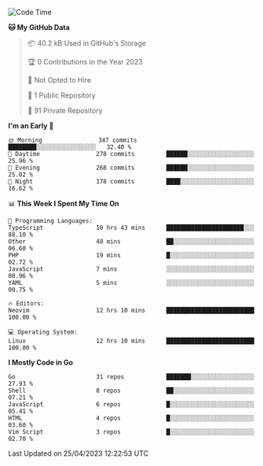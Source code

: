 
<!--START_SECTION:waka-->
![Code Time](http://img.shields.io/badge/Code%20Time-3%2C478%20hrs%2026%20mins-blue)

**🐱 My GitHub Data** 

> 📦 40.2 kB Used in GitHub's Storage 
 > 
> 🏆 0 Contributions in the Year 2023
 > 
> 🚫 Not Opted to Hire
 > 
> 📜 1 Public Repository 
 > 
> 🔑 91 Private Repository 
 > 
**I'm an Early 🐤** 

```text
🌞 Morning                347 commits         ████████░░░░░░░░░░░░░░░░░   32.40 % 
🌆 Daytime                278 commits         ██████░░░░░░░░░░░░░░░░░░░   25.96 % 
🌃 Evening                268 commits         ██████░░░░░░░░░░░░░░░░░░░   25.02 % 
🌙 Night                  178 commits         ████░░░░░░░░░░░░░░░░░░░░░   16.62 % 
```


📊 **This Week I Spent My Time On** 

```text
💬 Programming Languages: 
TypeScript               10 hrs 43 mins      ██████████████████████░░░   88.10 % 
Other                    48 mins             ██░░░░░░░░░░░░░░░░░░░░░░░   06.60 % 
PHP                      19 mins             █░░░░░░░░░░░░░░░░░░░░░░░░   02.72 % 
JavaScript               7 mins              ░░░░░░░░░░░░░░░░░░░░░░░░░   00.96 % 
YAML                     5 mins              ░░░░░░░░░░░░░░░░░░░░░░░░░   00.75 % 

🔥 Editors: 
Neovim                   12 hrs 10 mins      █████████████████████████   100.00 % 

💻 Operating System: 
Linux                    12 hrs 10 mins      █████████████████████████   100.00 % 
```

**I Mostly Code in Go** 

```text
Go                       31 repos            ███████░░░░░░░░░░░░░░░░░░   27.93 % 
Shell                    8 repos             ██░░░░░░░░░░░░░░░░░░░░░░░   07.21 % 
JavaScript               6 repos             █░░░░░░░░░░░░░░░░░░░░░░░░   05.41 % 
HTML                     4 repos             █░░░░░░░░░░░░░░░░░░░░░░░░   03.60 % 
Vim Script               3 repos             █░░░░░░░░░░░░░░░░░░░░░░░░   02.70 % 
```




 Last Updated on 25/04/2023 12:22:53 UTC
<!--END_SECTION:waka-->
